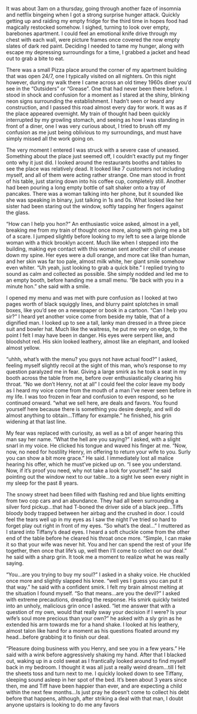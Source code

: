 It was about 3am on a thursday, going through another faze of insomnia and netflix bingeing when I got a strong surprise hunger attack. Quickly getting up and raiding my empty fridge for the third time in hopes food had magically restocked somehow. I sighed, turning to look over empty, barebones apartment. I could feel an emotional knife drive through my chest with each wall, were picture frames once covered the now empty slates of dark red paint. Deciding I needed to tame my hunger, along with escape my depressing surroundings for a time, I grabbed a jacket and head out to grab a bite to eat.

There was a small Pizza place around the corner of my apartment building that was open 24/7, one I typically visited on all nighters. On this night however, during my walk there I came across an old timey 1960s diner you’d see in the “Outsiders” or “Grease”. One that had never been there before. I stood  in shock and confusion for a moment as I stared at the shiny, blinking neon signs surrounding the establishment. I hadn’t seen or heard any construction, and I passed this road almost every day for work. It was as if the place appeared overnight. My train of thought had been quickly interrupted by my growling stomach, and seeing as how I was standing in front of a diner, one I was very curious about, I tried to brush off my confusion as me just being oblivious to my surroundings, and must have simply missed all the work going on.

The very moment I entered I was struck with a severe case of uneased. Something about the place just seemed off, I couldn’t exactly put my finger onto why it just did. I looked around the restaurants booths and tables to see the place was relatively dead. It looked like 7 customers not including myself, and all of them were acting rather strange. One man stood in front of his table, just staring down into his coffee cup, completely still. Another had been pouring a long empty bottle of salt shaker onto a tray of pancakes. There was a woman talking into her phone, but it sounded like she was speaking in binary, just talking in 1s and 0s. What looked like her sister had been staring out the window, softly tapping her fingers against the glass. 

“How can I help you hon?” An enthusiastic voice asked, almost in a yell, breaking me from my train of thought once more, along with giving me a bit of a scare. I jumped slightly before looking to my left to see a large blonde woman with a thick brooklyn accent. Much like when I stepped into the building, making eye contact with this woman sent another chill of unease down my spine. Her eyes were a dull orange, and more cat like than human, and her skin was far too pale, almost milk white, her giant smile somehow even whiter. “Uh yeah, just looking to grab a quick bite.” I replied trying to sound as calm and collected as possible. She simply nodded and led me to an empty booth, before handing me a small menu. “Be back with you in a minute hon.” she said with a smile.

I opened my menu and was met with pure confusion as I looked at two pages worth of black squiggly lines, and blurry paint splotches in small boxes, like you’d see on a newspaper or book in a cartoon. “Can I help you sir?” I heard yet another voice come from beside my table, that of a dignified man. I looked up to see a tall, lanky man dressed in a three piece suit and bowler hat. Much like the waitress, he put me very on edge, to the point  I felt I may have been in danger. His eyes were serpent like, and bloodshot red. His skin looked leathery, almost like an elephant, and looked almost yellow. 

“uhhh, what’s with the menu? you guys not have actual food?” I asked, feeling myself slightly recoil at the sight of this man, who’s response to my question paralyzed me in fear. Giving a large smirk as he took a seat in my booth across the table from me, before over enthusiastically clearing his throat. “No we don’t Henry, not at all” I could feel the color leave my body as I heard my voice come from the mouth of a man I’ve never seen before in my life. I was too frozen in fear and confusion to even respond, so he continued onward. “what we sell here, are deals and favors. You found yourself here because there is something you desire deeply, and will do almost anything to obtain…Tiffany for example.” he finished, his grin widening at that last line.

My fear was replaced with curiosity, as well as a bit of anger hearing this man say her name. “What the hell are you saying?” I asked, with a slight snarl in my voice. He clicked his tongue and waved his finger at me. “Now, now, no need for hostility Henry, im offering to return your wife to you. Surly you can show a bit more grace.” He said. I immediately lost all malice hearing his offer, which he must’ve picked up on. “I see you understand. Now, if it’s proof you need, why not take a look for yourself.” he said pointing out the window next to our table…to a sight Ive seen every night in my sleep for the past 8 years.

The snowy street had been filled with flashing red and blue lights emitting from two cop cars and an abundance. They had all been surrounding a silver ford pickup…that had T-boned the driver side of a black jeep…Tiffs bloody body trapped between her airbag and the crushed in door. I could feel the tears well up in my eyes as I saw the night I’ve tried so hard to forget play out right in front of my eyes. “So what’s the deal…” I muttered as I stared into Tiffany’s dead eyes. I heard a soft chuckle come from the other end of the table before he cleared his throat once more. “Simple, I can make it so that your wife was never hit. You and her can spend the rest of your life together, then once that life’s up, well then I’ll come to collect on our deal.” he said with a sharp grin. It took me a moment to realize what he was really saying.

“You…are you trying to buy my soul?” I asked in a shaky voice. He chuckled once more and slightly slapped his knee. “well yes I guess you can put it that way.” he said with a confident smirk. I felt my brain almost melting at the situation I found myself. “So that means…are you the devil?” I asked with extreme precautions, dreading the response. His smirk quickly twisted into an unholy, malicious grin once I asked. “let me answer that with a question of my own, would that really sway your decision if I were? Is your wife’s soul more precious than your own?” he asked with a sly grin as he extended his arm towards me for a hand shake. I looked at his leathery, almost talon like hand for a moment as his questions floated around my head…before grabbing it to finish our deal.

“Pleasure doing business with you Henry, and see you in a few years.” He said with a wink before aggressively shaking my hand. After that I blacked out, waking up in a cold sweat as I frantically looked around to find myself back in my bedroom. I thought it was all just a really weird dream…till I felt the sheets toss and turn next to me. I quickly looked down to see Tiffany, sleeping sound asleep in her spot of the bed. It’s been about 3 years since then, me and Tiff have been happier than ever, and are expecting a child within the next few months…Is just pray he doesn’t come to collect his debt before that happens, although, after striking a deal with that man, I doubt anyone upstairs is looking to do me any favors